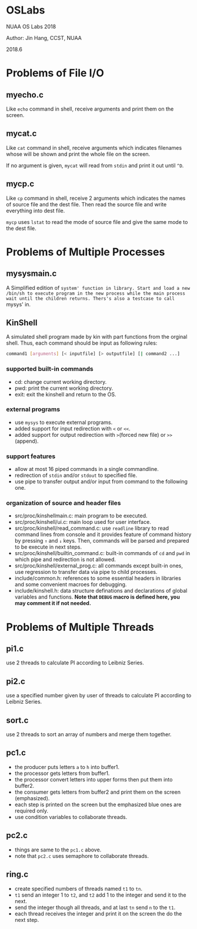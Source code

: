 # OSLabs
NUAA OS Labs 2018

Author: Jin Hang, CCST, NUAA

2018.6

# Problems of File I/O
## myecho.c
Like `echo` command in shell, receive arguments and print them on the screen.

## mycat.c
Like `cat` command in shell, receive arguments which indicates filenames whose  will be shown and print the whole file on the screen.

If no argument is given, `mycat` will read from `stdin` and print it out until `^D`.

## mycp.c
Like `cp` command in shell, receive 2 arguments which indicates the names of source file and the dest file. Then read the source file and write everything into dest file.

`mycp` uses `lstat` to read the mode of source file and give the same mode to the dest file.

# Problems of Multiple Processes

## mysysmain.c
A Simplified edition of `system' function in library. Start and load a new /bin/sh to execute program in the new process while the main process wait until the children returns. Thers's also a testcase to call `mysys' in.

## KinShell
A simulated shell program made by kin with part functions from the orginal shell. Thus, each command should be input as following rules:
``` bash
command1 [arguments] [< inputfile] [> outputfile] [| command2 ...]
```

### supported built-in commands
* cd: change current working directory.
* pwd: print the current working directory.
* exit: exit the kinshell and return to the OS.

### external programs
* use `mysys` to execute external programs.
* added support for input redirection with `<` or `<<`.
* added support for output redirection with `>`(forced new file) or `>>`(append).

### support features
* allow at most 16 piped commands in a single commandline.
* redirection of `stdin` and/or `stdout` to specified file.
* use pipe to transfer output and/or input from command to the following one.

### organization of source and header files
* src/proc/kinshellmain.c: main program to be executed.
* src/proc/kinshell/ui.c: main loop used for user interface.
* src/proc/kinshell/read_command.c: use `readline` library to read command lines from console and it provides feature of command history by pressing `↑` and `↓` keys. Then, commands will be parsed and prepared to be execute in next steps.
* src/proc/kinshell/builtin_command.c: built-in commands of `cd` and `pwd` in which pipe and redirection is not allowed.
* src/proc/kinshell/external_prog.c: all commands except built-in ones, use regression to transfer data via pipe to child processes.
* include/common.h: references to some essential headers in libraries and some convenient macroes for debugging.
* include/kinshell.h: data structure definations and declarations of global variables and functions. **Note that `DEBUG` macro is defined here, you may comment it if not needed.**

# Problems of Multiple Threads

## pi1.c
use 2 threads to calculate PI according to Leibniz Series.

## pi2.c
use a specified number given by user of threads to calculate PI according to Leibniz Series.

## sort.c
use 2 threads to sort an array of numbers and merge them together.

## pc1.c
* the producer puts letters `a` to `h` into buffer1.
* the processor gets letters from buffer1.
* the processor convert letters into upper forms then put them into buffer2.
* the consumer gets letters from buffer2 and print them on the screen (emphasized).
* each step is printed on the screen but the emphasized blue ones are required only.
* use condition variables to collaborate threads.

## pc2.c
* things are same to the `pc1.c` above.
* note that `pc2.c` uses semaphore to collaborate threads.

## ring.c
* create specified numbers of threads named `t1` to `tn`.
* `t1` send an integer 1 to `t2`, and `t2` add 1 to the integer and send it to the next.
* send the integer though all threads, and at last `tn` send `n` to the `t1`.
* each thread receives the integer and print it on the screen the do the next step.

